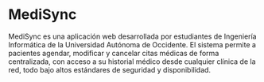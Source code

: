 # MediSync
MediSync es una aplicación web desarrollada por estudiantes de Ingeniería Informática de la Universidad Autónoma de Occidente. El sistema permite a pacientes agendar, modificar y cancelar citas médicas de forma centralizada, con acceso a su historial médico desde cualquier clínica de la red, todo bajo altos estándares de seguridad y disponibilidad.
